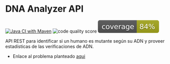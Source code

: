 # DNA Analyzer API 

[![Java CI with Maven](https://github.com/RayDiazVega/dna-analyzer-api/actions/workflows/build.yml/badge.svg?branch=main)](https://github.com/RayDiazVega/dna-analyzer-api/actions/workflows/build.yml) ![code quality score](https://api.codiga.io/project/32332/score/svg) ![.github/workflows/coverage.yml](https://github.com/RayDiazVega/dna-analyzer-api/blob/main/.github/badges/coverage.svg)


API REST para identificar si un humano es mutante según su ADN y proveer estadísticas de las verificaciones de ADN.

- Enlace al problema planteado [aqui](https://github.com/RayDiazVega/dna-analyzer-api/blob/main/static/Examen_Mercadolibre_-_Mutantes.pdf)
